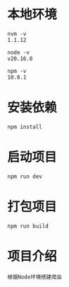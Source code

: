 # 本地环境
```
nvm -v
1.1.12

node -v
v20.16.0

npm -v
10.8.1
```

# 安装依赖
```
npm install
```

# 启动项目
```
npm run dev
```

# 打包项目
```
npm run build
```

# 项目介绍
```
根据Node环境搭建爬虫

```